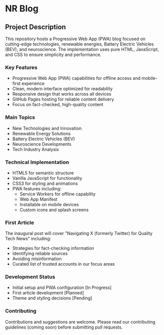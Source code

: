 # NR Blog

## Project Description
This repository hosts a Progressive Web App (PWA) blog focused on cutting-edge technologies, renewable energies, Battery Electric Vehicles (BEV), and neuroscience. The implementation uses pure HTML, JavaScript, and CSS to ensure simplicity and performance.

### Key Features
- Progressive Web App (PWA) capabilities for offline access and mobile-first experience
- Clean, modern interface optimized for readability
- Responsive design that works across all devices
- GitHub Pages hosting for reliable content delivery
- Focus on fact-checked, high-quality content

### Main Topics
- New Technologies and Innovation
- Renewable Energy Solutions
- Battery Electric Vehicles (BEV)
- Neuroscience Developments
- Tech Industry Analysis

### Technical Implementation
- HTML5 for semantic structure
- Vanilla JavaScript for functionality
- CSS3 for styling and animations
- PWA features including:
  - Service Workers for offline capability
  - Web App Manifest
  - Installable on mobile devices
  - Custom icons and splash screens

### First Article
The inaugural post will cover "Navigating X (formerly Twitter) for Quality Tech News" including:
- Strategies for fact-checking information
- Identifying reliable sources
- Avoiding misinformation
- Curated list of trusted accounts in our focus areas

### Development Status
- Initial setup and PWA configuration [In Progress]
- First article development [Planned]
- Theme and styling decisions [Pending]

### Contributing
Contributions and suggestions are welcome. Please read our contributing guidelines (coming soon) before submitting pull requests.
